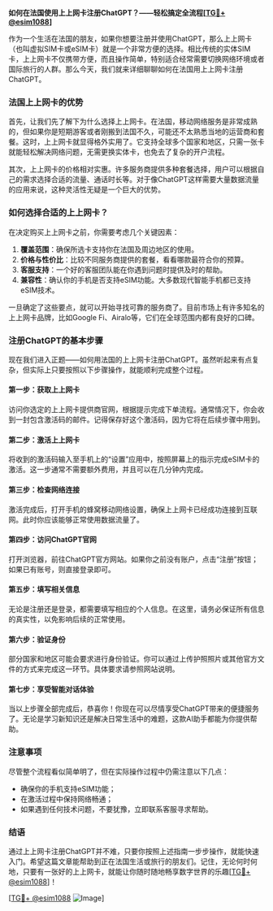 **如何在法国使用上上网卡注册ChatGPT？——轻松搞定全流程[[TG💪+ @esim1088](https://t.me/s/esim1088)]**

作为一个生活在法国的朋友，如果你想要注册并使用ChatGPT，那么上上网卡（也叫虚拟SIM卡或eSIM卡）就是一个非常方便的选择。相比传统的实体SIM卡，上上网卡不仅携带方便，而且操作简单，特别适合经常需要切换网络环境或者国际旅行的人群。那么今天，我们就来详细聊聊如何在法国用上上网卡注册ChatGPT。

### 法国上上网卡的优势

首先，让我们先了解下为什么选择上上网卡。在法国，移动网络服务是非常成熟的，但如果你是短期游客或者刚搬到法国不久，可能还不太熟悉当地的运营商和套餐。这时，上上网卡就显得格外实用了。它支持全球多个国家和地区，只需一张卡就能轻松解决网络问题，无需更换实体卡，也免去了复杂的开户流程。

其次，上上网卡的价格相对实惠。许多服务商提供多种套餐选择，用户可以根据自己的需求选择合适的流量、通话时长等。对于像ChatGPT这样需要大量数据流量的应用来说，这种灵活性无疑是一个巨大的优势。

### 如何选择合适的上上网卡？

在决定购买上上网卡之前，你需要考虑几个关键因素：

1. **覆盖范围**：确保所选卡支持你在法国及周边地区的使用。
2. **价格与性价比**：比较不同服务商提供的套餐，看看哪款最符合你的预算。
3. **客服支持**：一个好的客服团队能在你遇到问题时提供及时的帮助。
4. **兼容性**：确认你的手机是否支持eSIM功能。大多数现代智能手机都已支持eSIM技术。

一旦确定了这些要点，就可以开始寻找可靠的服务商了。目前市场上有许多知名的上上网卡品牌，比如Google Fi、Airalo等，它们在全球范围内都有良好的口碑。

### 注册ChatGPT的基本步骤

现在我们进入正题——如何用法国的上上网卡注册ChatGPT。虽然听起来有点复杂，但实际上只要按照以下步骤操作，就能顺利完成整个过程。

#### 第一步：获取上上网卡

访问你选定的上上网卡提供商官网，根据提示完成下单流程。通常情况下，你会收到一封包含激活码的邮件。记得保存好这个激活码，因为它将在后续步骤中用到。

#### 第二步：激活上上网卡

将收到的激活码输入至手机上的“设置”应用中，按照屏幕上的指示完成eSIM卡的激活。这一步通常不需要额外费用，并且可以在几分钟内完成。

#### 第三步：检查网络连接

激活完成后，打开手机的蜂窝移动网络设置，确保上上网卡已经成功连接到互联网。此时你应该能够正常使用数据流量了。

#### 第四步：访问ChatGPT官网

打开浏览器，前往ChatGPT官方网站。如果你之前没有账户，点击“注册”按钮；如果已有账号，则直接登录即可。

#### 第五步：填写相关信息

无论是注册还是登录，都需要填写相应的个人信息。在这里，请务必保证所有信息的真实性，以免影响后续的正常使用。

#### 第六步：验证身份

部分国家和地区可能会要求进行身份验证。你可以通过上传护照照片或其他官方文件的方式来完成这一环节。具体要求请参照网站说明。

#### 第七步：享受智能对话体验

当以上步骤全部完成后，恭喜你！你现在可以尽情享受ChatGPT带来的便捷服务了。无论是学习新知识还是解决日常生活中的难题，这款AI助手都能为你提供帮助。

### 注意事项

尽管整个流程看似简单明了，但在实际操作过程中仍需注意以下几点：

- 确保你的手机支持eSIM功能；
- 在激活过程中保持网络畅通；
- 如果遇到任何技术问题，不要犹豫，立即联系客服寻求帮助。

### 结语

通过上上网卡注册ChatGPT并不难，只要你按照上述指南一步步操作，就能快速入门。希望这篇文章能帮助到正在法国生活或旅行的朋友们。记住，无论何时何地，只要有一张好的上上网卡，就能让你随时随地畅享数字世界的乐趣[[TG💪+ @esim1088](https://t.me/s/esim1088)]！

[[TG💪+ @esim1088](https://t.me/s/esim1088) ![Image](https://i.postimg.cc/4NQfJmqS/Snipaste-2025-05-13-00-14-12.png)]